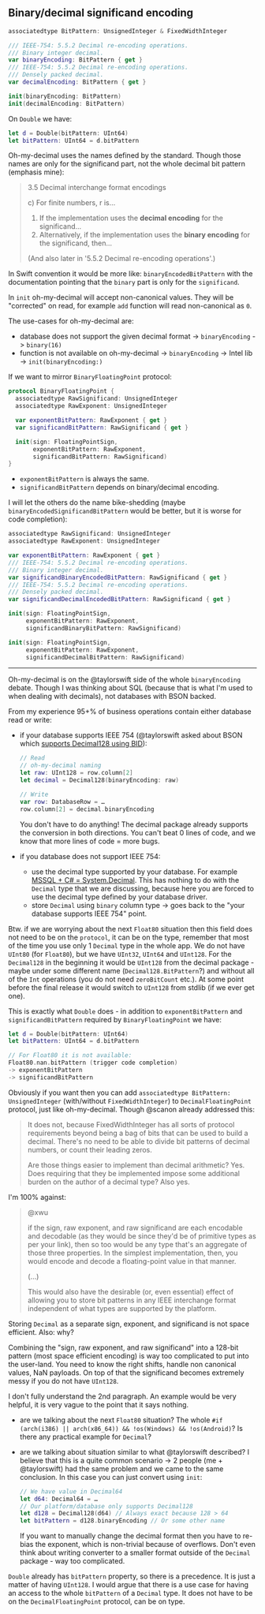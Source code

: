 ## Binary/decimal significand encoding

```swift
associatedtype BitPattern: UnsignedInteger & FixedWidthInteger

/// IEEE-754: 5.5.2 Decimal re-encoding operations.
/// Binary integer decimal.
var binaryEncoding: BitPattern { get }
/// IEEE-754: 5.5.2 Decimal re-encoding operations.
/// Densely packed decimal.
var decimalEncoding: BitPattern { get }

init(binaryEncoding: BitPattern)
init(decimalEncoding: BitPattern)
```

On `Double` we have:

```swift
let d = Double(bitPattern: UInt64)
let bitPattern: UInt64 = d.bitPattern
```

Oh-my-decimal uses the names defined by the standard. Though those names are only for the significand part, not the whole decimal bit pattern (emphasis mine):

> 3.5 Decimal interchange format encodings
>
> c) For finite numbers, r is…
>   1) If the implementation uses the **decimal encoding** for the significand…
>   2) Alternatively, if the implementation uses the **binary encoding** for the significand, then…
>
> (And also later in '5.5.2 Decimal re-encoding operations'.)

In Swift convention it would be more like: `binaryEncodedBitPattern` with the documentation pointing that the `binary` part is only for the `significand`.

In `init` oh-my-decimal will accept non-canonical values. They will be "corrected" on read, for example `add` function will read non-canonical as `0`.

The use-cases for oh-my-decimal are:
- database does not support the given decimal format -> `binaryEncoding` -> `binary(16)`
- function is not available on oh-my-decimal -> `binaryEncoding` -> Intel lib -> `init(binaryEncoding:)`

If we want to mirror `BinaryFloatingPoint` protocol:

```swift
protocol BinaryFloatingPoint {
  associatedtype RawSignificand: UnsignedInteger
  associatedtype RawExponent: UnsignedInteger

  var exponentBitPattern: RawExponent { get }
  var significandBitPattern: RawSignificand { get }

  init(sign: FloatingPointSign,
       exponentBitPattern: RawExponent,
       significandBitPattern: RawSignificand)
}
```

- `exponentBitPattern` is always the same.
- `significandBitPattern` depends on binary/decimal encoding.

I will let the others do the name bike-shedding (maybe `binaryEncodedSignificandBitPattern` would be better, but it is worse for code completion):

```swift
associatedtype RawSignificand: UnsignedInteger
associatedtype RawExponent: UnsignedInteger

var exponentBitPattern: RawExponent { get }
/// IEEE-754: 5.5.2 Decimal re-encoding operations.
/// Binary integer decimal.
var significandBinaryEncodedBitPattern: RawSignificand { get }
/// IEEE-754: 5.5.2 Decimal re-encoding operations.
/// Densely packed decimal.
var significandDecimalEncodedBitPattern: RawSignificand { get }

init(sign: FloatingPointSign,
     exponentBitPattern: RawExponent,
     significandBinaryBitPattern: RawSignificand)

init(sign: FloatingPointSign,
     exponentBitPattern: RawExponent,
     significandDecimalBitPattern: RawSignificand)
```

---

Oh-my-decimal is on the @taylorswift side of the whole `binaryEncoding` debate. Though I was thinking about SQL (because that is what I'm used to when dealing with decimals), not databases with BSON backed.

From my experience 95+% of business operations contain either database read or write:

- if your database supports IEEE 754 (@taylorswift asked about BSON which [supports Decimal128 using BID](https://en.wikipedia.org/wiki/BSON#Data_types_and_syntax)):

     ```swift
     // Read
     // oh-my-decimal naming
     let raw: UInt128 = row.column[2]
     let decimal = Decimal128(binaryEncoding: raw)

     // Write
     var row: DatabaseRow = …
     row.column[2] = decimal.binaryEncoding
     ```

     You don't have to do anything! The decimal package already supports the conversion in both directions. You can't beat 0 lines of code, and we know that more lines of code = more bugs.

- if you database does not support IEEE 754:
  - use the decimal type supported by your database. For example [MSSQL + C# = System.Decimal](https://learn.microsoft.com/en-us/sql/relational-databases/clr-integration-database-objects-types-net-framework/mapping-clr-parameter-data?view=sql-server-ver16&viewFallbackFrom=sql-server-2014&redirectedfrom=MSDN). This has nothing to do with the `Decimal` type that we are discussing, because here you are forced to use the decimal type defined by your database driver.
  - store `Decimal` using `binary` column type -> goes back to the "your database supports IEEE 754" point.

Btw. if we are worrying about the next `Float80` situation then this field does not need to be on the `protocol`, it can be on the type, remember that most of the time you use only 1 `Decimal` type in the whole app. We do not have `UInt80` (for `Float80`), but we have `UInt32`, `UInt64` and `UInt128`. For the `Decimal128` in the beginning it would be `UInt128` from the decimal package - maybe under some different name (`Decimal128.BitPattern`?) and without all of the `Int` operations (you do not need `zeroBitCount` etc.). At some point before the final release it would switch to `UInt128` from stdlib (if we ever get one).

This is exactly what `Double` does - in addition to `exponentBitPattern` and `significandBitPattern` required by `BinaryFloatingPoint` we have:

```swift
let d = Double(bitPattern: UInt64)
let bitPattern: UInt64 = d.bitPattern

// For Float80 it is not available:
Float80.nan.bitPattern (trigger code completion)
-> exponentBitPattern
-> significandBitPattern
```

Obviously if you want then you can add `associatedtype BitPattern: UnsignedInteger` (with/without `FixedWidthInteger`) to `DecimalFloatingPoint` protocol, just like oh-my-decimal. Though @scanon already addressed this:
> It does not, because FixedWidthInteger has all sorts of protocol requirements beyond being a bag of bits that can be used to build a decimal. There's no need to be able to divide bit patterns of decimal numbers, or count their leading zeros.
>
> Are those things easier to implement than decimal arithmetic? Yes. Does requiring that they be implemented impose some additional burden on the author of a decimal type? Also yes.

I'm 100% against:
> @xwu
>
> if the sign, raw exponent, and raw significand are each encodable and decodable (as they would be since they'd be of primitive types as per your link), then so too would be any type that's an aggregate of those three properties. In the simplest implementation, then, you would encode and decode a floating-point value in that manner.
>
> (…)
>
> This would also have the desirable (or, even essential) effect of allowing you to store bit patterns in any IEEE interchange format independent of what types are supported by the platform.

Storing `Decimal` as a separate sign, exponent, and significand is not space efficient. Also: why?

Combining the "sign, raw exponent, and raw significand" into a 128-bit pattern (most space efficient encoding) is way too complicated to put into the user-land. You need to know the right shifts, handle non canonical values, NaN payloads. On top of that the significand becomes extremely messy if you do not have `UInt128`.

I don't fully understand the 2nd paragraph. An example would be very helpful, it is very vague to the point that it says nothing.

- are we talking about the next `Float80` situation? The whole `#if (arch(i386) || arch(x86_64)) && !os(Windows) && !os(Android)`? Is there any practical example for `Decimal`?

- are we talking about situation similar to what @taylorswift described? I believe that this is a quite common scenario -> 2 people (me + @taylorswift) had the same problem and we came to the same conclusion. In this case you can just convert using `init`:

     ```swift
     // We have value in Decimal64
     let d64: Decimal64 = …
     // Our platform/database only supports Decimal128
     let d128 = Decimal128(d64) // Always exact because 128 > 64
     let bitPattern = d128.binaryEncoding // Or some other name
     ```

     If you want to manually change the decimal format then you have to re-bias the exponent, which is non-trivial because of overflows. Don't even think about writing converter to a smaller format outside of the `Decimal` package - way too complicated.

`Double` already has `bitPattern` property, so there is a precedence. It is just a matter of having `UInt128`. I would argue that there is a use case for having an access to the whole `bitPattern` of a `Decimal` type. It does not have to be on the `DecimalFloatingPoint` protocol, can be on type.
